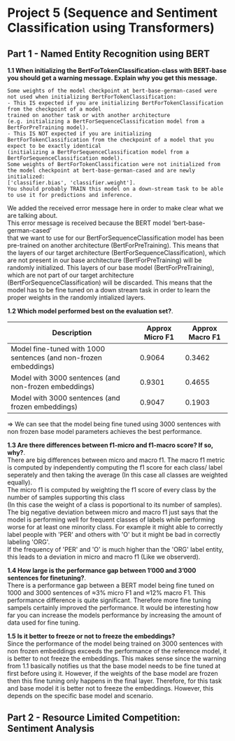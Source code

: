 # Project 5 (Sequence and Sentiment Classification using Transformers)

## Part 1 - Named Entity Recognition using BERT

**1.1 When initializing the BertForTokenClassification-class with BERT-base you should get a warning message. Explain why you get this message.**
```
Some weights of the model checkpoint at bert-base-german-cased were not used when initializing BertForTokenClassification:  
- This IS expected if you are initializing BertForTokenClassification from the checkpoint of a model  
trained on another task or with another architecture  
(e.g. initializing a BertForSequenceClassification model from a BertForPreTraining model).  
- This IS NOT expected if you are initializing BertForTokenClassification from the checkpoint of a model that you expect to be exactly identical   
(initializing a BertForSequenceClassification model from a BertForSequenceClassification model).  
Some weights of BertForTokenClassification were not initialized from the model checkpoint at bert-base-german-cased and are newly initialized:  
['classifier.bias', 'classifier.weight'].  
You should probably TRAIN this model on a down-stream task to be able to use it for predictions and inference.  
```

We added the received error message here in order to make clear what we are talking about.  
This error message is received because the BERT model ‘bert-base-german-cased’  
that we want to use for our BertForSequenceClassification model 
has been pre-trained on another architecture (BertForPreTraining). 
This means that the layers of our target architecture (BertForSequenceClassification), which are not present in our base
architecture (BertForPreTraining) will be randomly initialized.
This layers of our base model (BertForPreTraining), which are not part of our
target architecture (BertForSequenceClassification) will be discarded.
This means that the model has to be fine tuned on a down stream task in order to learn the proper weights in the randomly intialized layers.

**1.2 Which model performed best on the evaluation set?**. 

|Description|Approx Micro F1|Approx Macro F1| 
|---|---|---|
|Model fine-tuned with 1000 sentences (and non-frozen embeddings)|0.9064|0.3462|
|Model with 3000 sentences (and non-frozen embeddings)|0.9301|0.4655|
|Model with 3000 sentences (and frozen embeddings)|0.9047|0.1903|

=> We can see that the model being fine tuned using 3000 sentences with non frozen base model parameters achieves the best performance.

**1.3 Are there differences between f1-micro and f1-macro score? If so, why?**.  
There are big differences between micro and macro f1.
The macro f1 metric is computed by independently computing the f1 score for each class/ label seperately and then taking the average 
(In this case all classes are weighted equally).  
The micro f1 is computed by weighting the f1 score of every class by the number of samples supporting this class  
(In this case the weight of a class is poportional to its number of samples).
The big negative deviation between micro and macro f1 just says that the model is performing well
for frequent classes of labels while performing worse for at least one minority class.
For example it might able to correctly label people with 'PER' and others with 'O' but it might be bad in 
correctly labeling 'ORG'.  
If the frequency of 'PER' and 'O' is much higher than the 'ORG' label entity, this leads to
a deviation in micro and macro f1 (Like we observerd).  

**1.4 How large is the performance gap between 1’000 and 3’000 sentences for finetuning?**.    
There is a performance gap between a BERT model being fine tuned on 1000 and 3000 sentences 
of ≈3\% micro F1 and ≈12\% macro F1. This performance difference is quite significant.
Therefore more fine tuning sampels certainly improved the performance.
It would be interesting how far you can increase the models performance by increasing the
amount of data used for fine tuning.

**1.5 Is it better to freeze or not to freeze the embeddings?**  
Since the performance of the model being trained on 3000 sentences with non frozen embeddings exceeds
the performance of the reference model, it is better to not freeze the embeddings.
This makes sense since the warning from 1.1 basically notifies us that the base model needs to
be fine tuned at first before using it. However, if the weights of the base model are frozen
then this fine tuning only happens in the final layer.
Therefore, for this task and base model it is better not to freeze the embeddings.
However, this depends on the specific base model and scenario.

## Part 2 - Resource Limited Competition: Sentiment Analysis
